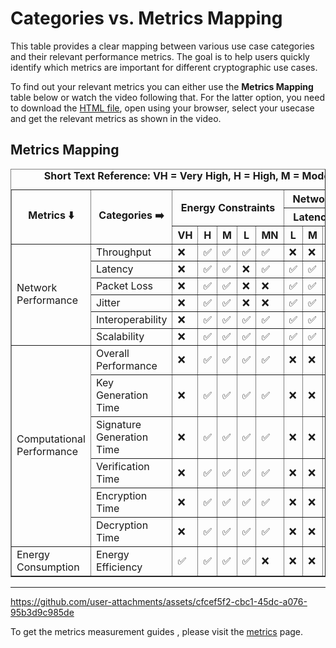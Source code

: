 # Categories vs. Metrics Mapping

This table provides a clear mapping between various use case categories and their relevant performance metrics. The goal is to help users quickly identify which metrics are important for different cryptographic use cases.

To find out your relevant metrics you can either use the **Metrics Mapping** table below or watch the video following that. For the latter option, you need to download the [HTML file](./Resources/usecase_metrics_mapping.html), open using your browser, select your usecase and get the relevant metrics as shown in the video.


## Metrics Mapping

<table border="1">
    <caption>
       <b> Short Text Reference: VH = Very High, H = High, M = Moderate, L = Low, MN = Minimal, HW = Hardware, SW = Software </b>
    </caption>
    <tr>
        <th rowspan="3">Metrics ⬇️</th>
        <th rowspan="3">Categories ➡️</th>
        <th colspan="5" rowspan="2">Energy Constraints</th>
        <th colspan="6">Network Performance</th>
        <th colspan="3" rowspan="2">Computational Resources</th>
        <th colspan="3" rowspan="2">Security Requirements</th>
        <th colspan="2" rowspan="2">Cryptographic Implementation</th>
    </tr>
    <tr>
        <th colspan="3">Latency</th>
        <th colspan="3">Throughput</th>
    </tr>
    <tr>
        <th>VH</th>
        <th>H</th>
        <th>M</th>
        <th>L</th>
        <th>MN</th>
        <th>L</th>
        <th>M</th>
        <th>H</th>
        <th>H</th>
        <th>M</th>
        <th>L</th>
        <th>H</th>
        <th>M</th>
        <th>L</th>
        <th>H</th>
        <th>M</th>
        <th>MN</th>
        <th>HW</th>
        <th>SW</th>
    </tr>
    <tr>
        <td rowspan="6">Network Performance</td>
        <td>Throughput</td>
        <td>❌</td><td>✅</td><td>✅</td><td>✅</td><td>✅</td>
        <td>❌</td><td>❌</td><td>❌</td><td>✅</td><td>✅</td><td>❌</td>
        <td>✅</td><td>✅</td><td>✅</td>
        <td>❌</td><td>❌</td><td>✅</td><td>✅</td><td>✅</td>
    </tr>
    <tr>
        <td>Latency</td>
        <td>❌</td><td>✅</td><td>✅</td><td>❌</td><td>✅</td>
        <td>✅</td><td>✅</td><td>❌</td><td>❌</td><td>❌</td><td>❌</td>
        <td>✅</td><td>✅</td><td>✅</td>
        <td>❌</td><td>❌</td><td>✅</td><td>✅</td><td>✅</td>
    </tr>
    <tr>
        <td>Packet Loss</td>
        <td>❌</td><td>✅</td><td>✅</td><td>❌</td><td>❌</td>
        <td>✅</td><td>✅</td><td>❌</td><td>✅</td><td>✅</td><td>❌</td>
        <td>✅</td><td>✅</td><td>✅</td>
        <td>❌</td><td>❌</td><td>❌</td><td>❌</td><td>❌</td>
    </tr>
    <tr>
        <td>Jitter</td>
        <td>❌</td><td>✅</td><td>✅</td><td>❌</td><td>❌</td>
        <td>✅</td><td>✅</td><td>❌</td><td>✅</td><td>✅</td><td>❌</td>
        <td>✅</td><td>✅</td><td>✅</td>
        <td>❌</td><td>❌</td><td>❌</td><td>❌</td><td>❌</td>
    </tr>
    <tr>
        <td>Interoperability</td>
        <td>❌</td><td>✅</td><td>✅</td><td>✅</td><td>✅</td>
        <td>✅</td><td>✅</td><td>✅</td><td>✅</td><td>✅</td><td>✅</td>
        <td>✅</td><td>✅</td><td>✅</td>
        <td>✅</td><td>✅</td><td>✅</td><td>✅</td><td>✅</td>
    </tr>
    <tr>
        <td>Scalability</td>
        <td>❌</td><td>✅</td><td>✅</td><td>✅</td><td>✅</td>
        <td>✅</td><td>✅</td><td>✅</td><td>✅</td><td>✅</td><td>✅</td>
        <td>✅</td><td>✅</td><td>✅</td>
        <td>✅</td><td>✅</td><td>✅</td><td>✅</td><td>✅</td>
    </tr>
    <tr>
        <td rowspan="6">Computational Performance</td>
        <td>Overall Performance</td>
       <td>❌</td><td>✅</td><td>✅</td><td>✅</td><td>✅</td>
        <td>❌</td><td>❌</td><td>❌</td><td>❌</td><td>❌</td><td>❌</td>
        <td>✅</td><td>✅</td><td>✅</td>
        <td>❌</td><td>❌</td><td>✅</td><td>✅</td><td>✅</td>
    </tr>
    <tr>
        <td>Key Generation Time</td>
        <td>❌</td><td>✅</td><td>✅</td><td>✅</td><td>✅</td>
        <td>❌</td><td>❌</td><td>❌</td><td>❌</td><td>❌</td><td>❌</td>
        <td>✅</td><td>✅</td><td>✅</td>
        <td>❌</td><td>❌</td><td>✅</td><td>✅</td><td>✅</td>
    </tr>
    <tr>
        <td>Signature Generation Time</td>
        <td>❌</td><td>✅</td><td>✅</td><td>✅</td><td>✅</td>
        <td>❌</td><td>❌</td><td>❌</td><td>❌</td><td>❌</td><td>❌</td>
        <td>✅</td><td>✅</td><td>✅</td>
        <td>❌</td><td>❌</td><td>✅</td><td>✅</td><td>✅</td>
    </tr>
    <tr>
        <td>Verification Time</td>
        <td>❌</td><td>✅</td><td>✅</td><td>✅</td><td>✅</td>
        <td>❌</td><td>❌</td><td>❌</td><td>❌</td><td>❌</td><td>❌</td>
        <td>✅</td><td>✅</td><td>✅</td>
        <td>❌</td><td>❌</td><td>✅</td><td>✅</td><td>✅</td>
    </tr>
    <tr>
        <td>Encryption Time</td>
        <td>❌</td><td>✅</td><td>✅</td><td>✅</td><td>✅</td>
        <td>❌</td><td>❌</td><td>❌</td><td>❌</td><td>❌</td><td>❌</td>
        <td>✅</td><td>✅</td><td>✅</td>
        <td>❌</td><td>❌</td><td>✅</td><td>✅</td><td>✅</td>
    </tr>
    <tr>
        <td>Decryption Time</td>
        <td>❌</td><td>✅</td><td>✅</td><td>✅</td><td>✅</td>
        <td>❌</td><td>❌</td><td>❌</td><td>❌</td><td>❌</td><td>❌</td>
        <td>✅</td><td>✅</td><td>✅</td>
        <td>❌</td><td>❌</td><td>✅</td><td>✅</td><td>✅</td>
    </tr>
    <tr>
        <td rowspan="1">Energy Consumption</td>
        <td>Energy Efficiency</td>
        <td>✅</td><td>✅</td><td>✅</td><td>✅</td><td>❌</td>
        <td>❌</td><td>❌</td><td>❌</td><td>❌</td><td>❌</td><td>❌</td>
        <td>✅</td><td>✅</td><td>✅</td>
        <td>❌</td><td>❌</td><td>✅</td><td>✅</td><td>✅</td>
    </tr>
    
</table>

---

https://github.com/user-attachments/assets/cfcef5f2-cbc1-45dc-a076-95b3d9c985de

To get the metrics measurement guides , please visit the [metrics](./Performance-Metrics.md) page.
